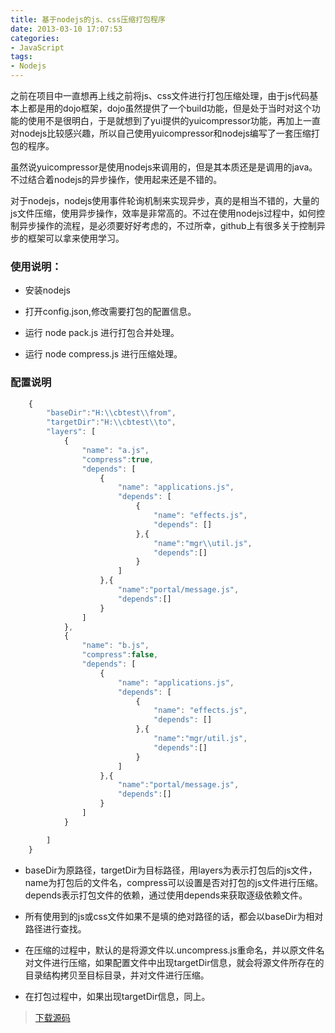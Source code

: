 ```yaml
---
title: 基于nodejs的js、css压缩打包程序
date: 2013-03-10 17:07:53
categories:
- JavaScript
tags:
- Nodejs
---
```


之前在项目中一直想再上线之前将js、css文件进行打包压缩处理，由于js代码基本上都是用的dojo框架，dojo虽然提供了一个build功能，但是处于当时对这个功能的使用不是很明白，于是就想到了yui提供的yuicompressor功能，再加上一直对nodejs比较感兴趣，所以自己使用yuicompressor和nodejs编写了一套压缩打包的程序。
 
虽然说yuicompressor是使用nodejs来调用的，但是其本质还是是调用的java。不过结合着nodejs的异步操作，使用起来还是不错的。

对于nodejs，nodejs使用事件轮询机制来实现异步，真的是相当不错的，大量的js文件压缩，使用异步操作，效率是非常高的。不过在使用nodejs过程中，如何控制异步操作的流程，是必须要好好考虑的，不过所幸，github上有很多关于控制异步的框架可以拿来使用学习。

### 使用说明：

- 安装nodejs

- 打开config.json,修改需要打包的配置信息。

- 运行 node pack.js 进行打包合并处理。

- 运行 node compress.js 进行压缩处理。

### 配置说明

``` javascript
    {
        "baseDir":"H:\\cbtest\\from",
        "targetDir":"H:\\cbtest\\to",
        "layers": [
            {
                "name": "a.js",
                "compress":true,
                "depends": [
                    {
                        "name": "applications.js",
                        "depends": [
                            {
                                "name": "effects.js",
                                "depends": []
                            },{
                                "name":"mgr\\util.js",
                                "depends":[]
                            }
                        ]
                    },{
                        "name":"portal/message.js",
                        "depends":[]
                    }
                ]
            },
            {
                "name": "b.js",
                "compress":false,
                "depends": [
                    {
                        "name": "applications.js",
                        "depends": [
                            {
                                "name": "effects.js",
                                "depends": []
                            },{
                                "name":"mgr/util.js",
                                "depends":[]
                            }
                        ]
                    },{
                        "name":"portal/message.js",
                        "depends":[]
                    }
                ]
            }

        ]
    }

```

- baseDir为原路径，targetDir为目标路径，用layers为表示打包后的js文件，name为打包后的文件名，compress可以设置是否对打包的js文件进行压缩。depends表示打包文件的依赖，通过使用depends来获取逐级依赖文件。

- 所有使用到的js或css文件如果不是填的绝对路径的话，都会以baseDir为相对路径进行查找。

- 在压缩的过程中，默认的是将源文件以.uncompress.js重命名，并以原文件名对文件进行压缩，如果配置文件中出现targetDir信息，就会将源文件所存在的目录结构拷贝至目标目录，并对文件进行压缩。

- 在打包过程中，如果出现targetDir信息，同上。

> [下载源码](https://github.com/steeeeps/CompressPackage)